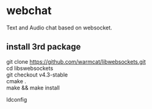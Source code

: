 # webchat

Text and Audio chat based on websocket.  

## install 3rd package

git clone https://github.com/warmcat/libwebsockets.git  
cd libswebsockets  
git checkout v4.3-stable  
cmake .  
make && make install  
  
ldconfig  
